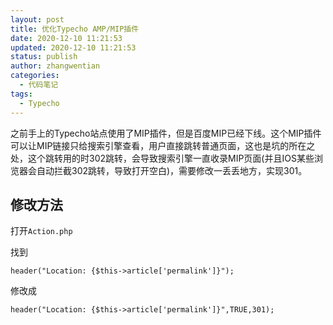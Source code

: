 ```yaml
---
layout: post
title: 优化Typecho AMP/MIP插件
date: 2020-12-10 11:21:53
updated: 2020-12-10 11:21:53
status: publish
author: zhangwentian
categories: 
  - 代码笔记
tags: 
  - Typecho
---
```



之前手上的Typecho站点使用了MIP插件，但是百度MIP已经下线。这个MIP插件可以让MIP链接只给搜索引擎查看，用户直接跳转普通页面，这也是坑的所在之处，这个跳转用的时302跳转，会导致搜索引擎一直收录MIP页面(并且IOS某些浏览器会自动拦截302跳转，导致打开空白)，需要修改一丢丢地方，实现301。

修改方法
----

打开`Action.php`

找到

```
header("Location: {$this->article['permalink']}");
```

修改成

```
header("Location: {$this->article['permalink']}",TRUE,301);
```